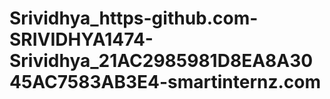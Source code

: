 # Srividhya_https-github.com-SRIVIDHYA1474-Srividhya_21AC2985981D8EA8A3045AC7583AB3E4-smartinternz.com
